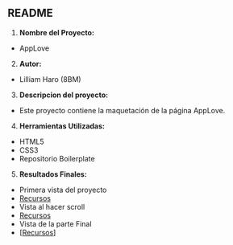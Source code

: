 ## README
1. **Nombre del Proyecto:**
- AppLove
2. **Autor:**
- Lilliam Haro (8BM)
3. **Descripcion del proyecto:**
- Este proyecto contiene la maquetación de la página AppLove.
4. **Herramientas Utilizadas:**
- HTML5
- CSS3
- Repositorio Boilerplate
5. **Resultados Finales:**
- Primera vista del proyecto
- [Recursos](assets/images/applove-first-view.png)
- Vista al hacer scroll
- [Recursos](assets/images/applove-scroll.png)
- Vista de la parte Final
- [[Recursos](assets/images/applove-footer.png)]
